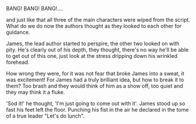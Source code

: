 BANG! BANG! BANG!....

and just like that all three of the main characters were wiped from the script.
What do we do now the authors thought as they looked to each other for guidance.

James, the lead author started to perspire, the other two looked on with pity. He's
clearly out of his depth, they thought, there's no way he'll be able to get out of 
this one, just look at the stress dripping down his wrinkled forehead.

How wrong they were, for it was not fear that broke James into a sweat, it was 
excitement! For James had a truly brilliant idea, but how to break it to them?
Too brash and they would think of him as a show off, too quiet and they may 
think it a fluke.

'Sod it!' he thought, 'I'm just going to come out with it'. James stood up so fast his
feet left the floor. Punching his fist in the air he declared in the tome of a true 
leader "Let's do lunch".